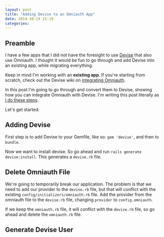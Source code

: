 ```yaml
---
layout: post
title: "Adding Devise to an Omniauth App"
date: 2014-10-19 15:19
categories: 
---
```


## Preamble
I have a few apps that I did not have the foresight to use [Devise](https://github.com/plataformatec/devise) that also use Omniauth. I thought it would be fun to go through and add Devise into an existing app, while migrating everything. 

Keep in mind I'm working with an **existing app**. If you're starting from scratch, check out the Devise wiki on [integrating Omniauth](https://github.com/plataformatec/devise/wiki/OmniAuth:-Overview).

In this post I'm going to go through and convert them to Devise, showing how you can integrate Omniauth with Devise. I'm writing this post literally as [I do these steps](https://github.com/irosenb/cleanist/tree/devise).

Let's get started. 

## Adding Devise

First step is to add Devise to your Gemfile, like so: `gem 'devise'`, and then to `bundle`. 

Now we want to install devise. So go ahead and run `rails generate devise:install`. This generates a `devise.rb` file. 

## Delete Omniauth File

We're going to temporarily break our application. The problem is that we need to add our provider to the `devise.rb` file, but that will conflict with the existing `config/initializers/omniauth.rb` file. Add the provider from the omniauth file to the `devise.rb` file, changing `provider` to `config.omniauth`. 

If we keep the `omniauth.rb` file, it will conflict with the `devise.rb` file, so go ahead and delete the `omniauth.rb` file. 

## Generate Devise User




